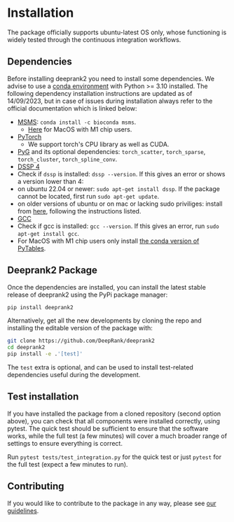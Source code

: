 # Installation

The package officially supports ubuntu-latest OS only, whose functioning is widely tested through the continuous integration workflows.

## Dependencies

Before installing deeprank2 you need to install some dependencies. We advise to use a [conda environment](https://conda.io/projects/conda/en/latest/user-guide/tasks/manage-environments.html) with Python >= 3.10 installed. The following dependency installation instructions are updated as of 14/09/2023, but in case of issues during installation always refer to the official documentation which is linked below:

- [MSMS](https://anaconda.org/bioconda/msms): `conda install -c bioconda msms`.
  - [Here](https://ssbio.readthedocs.io/en/latest/instructions/msms.html) for MacOS with M1 chip users.
- [PyTorch](https://pytorch.org/get-started/locally/)
  - We support torch's CPU library as well as CUDA.
- [PyG](https://pytorch-geometric.readthedocs.io/en/latest/install/installation.html) and its optional dependencies: `torch_scatter`, `torch_sparse`, `torch_cluster`, `torch_spline_conv`.
- [DSSP 4](https://swift.cmbi.umcn.nl/gv/dssp/)
- Check if `dssp` is installed: `dssp --version`. If this gives an error or shows a version lower than 4:
- on ubuntu 22.04 or newer: `sudo apt-get install dssp`. If the package cannot be located, first run `sudo apt-get update`.
- on older versions of ubuntu or on mac or lacking sudo priviliges: install from [here](https://github.com/pdb-redo/dssp), following the instructions listed.
- [GCC](https://gcc.gnu.org/install/)
- Check if gcc is installed: `gcc --version`. If this gives an error, run `sudo apt-get install gcc`.
- For MacOS with M1 chip users only install [the conda version of PyTables](https://www.pytables.org/usersguide/installation.html).

## Deeprank2 Package

Once the dependencies are installed, you can install the latest stable release of deeprank2 using the PyPi package manager:

```bash
pip install deeprank2
```

Alternatively, get all the new developments by cloning the repo and installing the editable version of the package with:

```bash
git clone https://github.com/DeepRank/deeprank2
cd deeprank2
pip install -e .'[test]'
```

The `test` extra is optional, and can be used to install test-related dependencies useful during the development.

## Test installation

If you have installed the package from a cloned repository (second option above), you can check that all components were installed correctly, using pytest.
The quick test should be sufficient to ensure that the software works, while the full test (a few minutes) will cover a much broader range of settings to ensure everything is correct.

Run `pytest tests/test_integration.py` for the quick test or just `pytest` for the full test (expect a few minutes to run).

## Contributing

If you would like to contribute to the package in any way, please see [our guidelines](CONTRIBUTING.rst).
